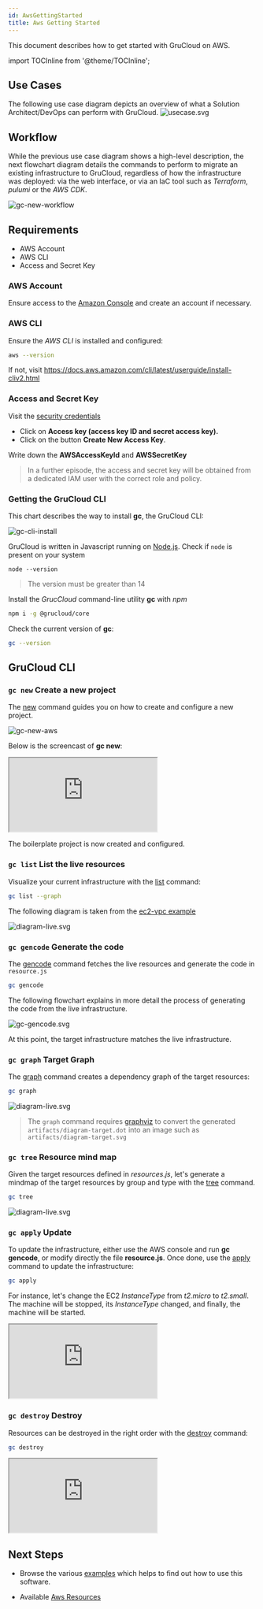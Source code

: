 ```yaml
---
id: AwsGettingStarted
title: Aws Getting Started
---
```


This document describes how to get started with GruCloud on AWS.

import TOCInline from '@theme/TOCInline';

<TOCInline toc={toc} />

## Use Cases

The following use case diagram depicts an overview of what a Solution Architect/DevOps can perform with GruCloud.
![usecase.svg](../../plantuml/gc-usecase.svg)

## Workflow

While the previous use case diagram shows a high-level description, the next flowchart diagram details the commands to perform to migrate an existing infrastructure to GruCloud, regardless of how the infrastructure was deployed: via the web interface, or via an IaC tool such as _Terraform_, _pulumi_ or the _AWS CDK_.

![gc-new-workflow](https://raw.githubusercontent.com/grucloud/grucloud/main/docusaurus/plantuml/gc-new-workflow.svg)

## Requirements

- AWS Account
- AWS CLI
- Access and Secret Key

### AWS Account

Ensure access to the [Amazon Console](https://console.aws.amazon.com) and create an account if necessary.

### AWS CLI

Ensure the _AWS CLI_ is installed and configured:

```sh
aws --version
```

If not, visit https://docs.aws.amazon.com/cli/latest/userguide/install-cliv2.html

### Access and Secret Key

Visit the [security credentials](https://console.aws.amazon.com/iam/home#/security_credentials)

- Click on **Access key (access key ID and secret access key).**
- Click on the button **Create New Access Key**.

Write down the **AWSAccessKeyId** and **AWSSecretKey**

> In a further episode, the access and secret key will be obtained from a dedicated IAM user with the correct role and policy.

### Getting the GruCloud CLI

This chart describes the way to install **gc**, the GruCloud CLI:

![gc-cli-install](https://raw.githubusercontent.com/grucloud/grucloud/main/docusaurus/plantuml/grucloud-cli-install.svg)

GruCloud is written in Javascript running on [Node.js](https://nodejs.org/). Check if `node` is present on your system

```
node --version
```

> The version must be greater than 14

Install the _GrucCloud_ command-line utility **gc** with _npm_

```sh
npm i -g @grucloud/core
```

Check the current version of **gc**:

```sh
gc --version
```

## GruCloud CLI

### `gc new` Create a new project

The [new](../cli/New.md) command guides you on how to create and configure a new project.

![gc-new-aws](https://raw.githubusercontent.com/grucloud/grucloud/main/docusaurus/plantuml/gc-new-aws.svg)

Below is the screencast of **gc new**:

 <div>
    <iframe
    data-autoplay
    src="https://asciinema.org/a/daLrxnF4qNuuUksSugIBjmi2F/iframe?autoplay=true&amp;speed=2&amp;loop=true"
    id="asciicast-iframe-13761"
    name="asciicast-iframe-13761"
    scrolling="no"
    style={{ width: "100%", height: "400px" }}
    ></iframe>
</div>
            
The boilerplate project is now created and configured.

### `gc list` List the live resources

Visualize your current infrastructure with the [list](../cli/List.md) command:

```sh
gc list --graph
```

The following diagram is taken from the [ec2-vpc example](https://github.com/grucloud/grucloud/tree/main/examples/aws/ec2/ec2-vpc)

![diagram-live.svg](https://raw.githubusercontent.com/grucloud/grucloud/main/examples/aws/ec2/ec2-vpc/artifacts/diagram-live.svg)

### `gc gencode` Generate the code

The [gencode](../cli/GenCode.md) command fetches the live resources and generate the code in `resource.js`

```sh
gc gencode
```

The following flowchart explains in more detail the process of generating the code from the live infrastructure.

![gc-gencode.svg](../../plantuml/gc-gencode.svg)

At this point, the target infrastructure matches the live infrastructure.

### `gc graph` Target Graph

The [graph](../cli/Graph.md) command creates a dependency graph of the target resources:

```sh
gc graph
```

![diagram-live.svg](https://raw.githubusercontent.com/grucloud/grucloud/main/examples/aws/ec2/ec2-vpc/artifacts/diagram-target.svg)

> The `graph` command requires [graphviz](https://graphviz.org/) to convert the generated `artifacts/diagram-target.dot` into an image such as `artifacts/diagram-target.svg`

### `gc tree` Resource mind map

Given the target resources defined in _resources.js_, let's generate a mindmap of the target resources by group and type with the [tree](../cli/Tree.md) command.

```sh
gc tree
```

![diagram-live.svg](https://raw.githubusercontent.com/grucloud/grucloud/main/examples/aws/ec2/ec2-vpc/artifacts/resources-mindmap.svg)

### `gc apply` Update

To update the infrastructure, either use the AWS console and run **gc gencode**, or modify directly the file **resource.js**.
Once done, use the [apply](../cli/Apply.md) command to update the infrastructure:

```sh
gc apply
```

For instance, let's change the EC2 _InstanceType_ from _t2.micro_ to _t2.small_. The machine will be stopped, its _InstanceType_ changed, and finally, the machine will be started.

<div>
    <iframe
    data-autoplay
    src="https://asciinema.org/a/iab00IPqf2GCNx4nHRJQ0snKN/iframe?autoplay=true&amp;speed=2&amp;loop=true"
    id="asciicast-iframe-13761"
    name="asciicast-iframe-13761"
    scrolling="no"
    style={{ width: "100%", height: "700px" }}
    ></iframe>
</div>

### `gc destroy` Destroy

Resources can be destroyed in the right order with the [destroy](../cli/Destroy.md) command:

```sh
gc destroy
```

<div>
    <iframe
    data-autoplay
    src="https://asciinema.org/a/0lD2ub5ltJCEifqifCWGNYAg6/iframe?autoplay=true&amp;speed=2&amp;loop=true"
    id="asciicast-iframe-13761"
    name="asciicast-iframe-13761"
    scrolling="no"
    style={{ width: "100%", height: "700px" }}
    ></iframe>
</div>

## Next Steps

- Browse the various [examples](https://github.com/grucloud/grucloud/tree/main/examples/aws) which helps to find out how to use this software.

- Available [Aws Resources](./AwsResources.md)
